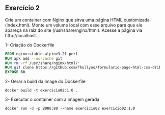 ## Exercício 2

Crie um container com Nginx que sirva uma página HTML customizada (index.html). Monte um volume local com esse arquivo para que ele apareça na raiz do site (/usr/share/nginx/html). Acesse a página via http://localhost.

1- Criação do Dockerfile
```Dockerfile
FROM nginx:stable-alpine3.21-perl
RUN apk add --no-cache git
RUN rm -rf /usr/share/nginx/html/*
RUN git clone https://github.com/Thullyoo/formulario-page-html-css-dribbleinsp.git /usr/share/nginx/html/
EXPOSE 80
```

2- Gerar a build da Image do Dockerfile

```
docker build -t exercicio02:1.0 .
```

3- Executar o container com a imagem gerada

```
docker run -d -p 8080:80 --name exercicio02 exercicio02:1.0
```